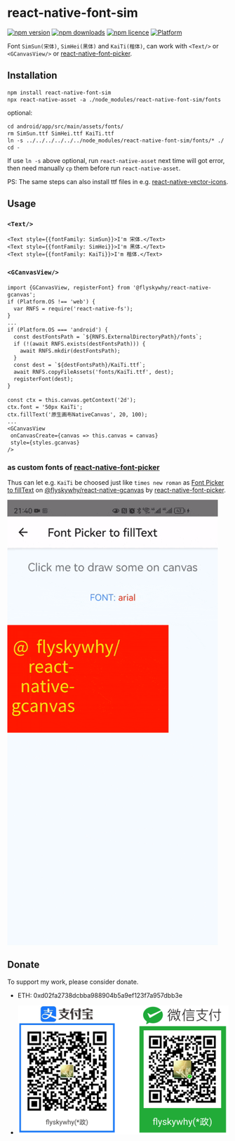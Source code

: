 # react-native-font-sim
[![npm version](http://img.shields.io/npm/v/react-native-font-sim.svg?style=flat-square)](https://npmjs.org/package/react-native-font-sim "View this project on npm")
[![npm downloads](http://img.shields.io/npm/dm/react-native-font-sim.svg?style=flat-square)](https://npmjs.org/package/react-native-font-sim "View this project on npm")
[![npm licence](http://img.shields.io/npm/l/react-native-font-sim.svg?style=flat-square)](https://npmjs.org/package/react-native-font-sim "View this project on npm")
[![Platform](https://img.shields.io/badge/platform-ios%20%7C%20android-989898.svg?style=flat-square)](https://npmjs.org/package/react-native-font-sim "View this project on npm")

Font `SimSun(宋体)`, `SimHei(黑体)` and `KaiTi(楷体)`, can work with `<Text/>` or `<GCanvasView/>` or [react-native-font-picker](https://github.com/flyskywhy/react-native-font-picker).

## Installation
    npm install react-native-font-sim
    npx react-native-asset -a ./node_modules/react-native-font-sim/fonts

optional:

    cd android/app/src/main/assets/fonts/
    rm SimSun.ttf SimHei.ttf KaiTi.ttf
    ln -s ../../../../../../node_modules/react-native-font-sim/fonts/* ./
    cd -

If use `ln -s` above optional, run `react-native-asset` next time will got error, then need manually `cp` them before run `react-native-asset`.

PS: The same steps can also install ttf files in e.g. [react-native-vector-icons](https://github.com/oblador/react-native-vector-icons).

## Usage
### `<Text/>`
```
<Text style={{fontFamily: SimSun}}>I'm 宋体.</Text>
<Text style={{fontFamily: SimHei}}>I'm 黑体.</Text>
<Text style={{fontFamily: KaiTi}}>I'm 楷体.</Text>

```

### `<GCanvasView/>`
```
import {GCanvasView, registerFont} from '@flyskywhy/react-native-gcanvas';
if (Platform.OS !== 'web') {
  var RNFS = require('react-native-fs');
}
...
if (Platform.OS === 'android') {
  const destFontsPath = `${RNFS.ExternalDirectoryPath}/fonts`;
  if (!(await RNFS.exists(destFontsPath))) {
    await RNFS.mkdir(destFontsPath);
  }
  const dest = `${destFontsPath}/KaiTi.ttf`;
  await RNFS.copyFileAssets('fonts/KaiTi.ttf', dest);
  registerFont(dest);
}

const ctx = this.canvas.getContext('2d');
ctx.font = '50px KaiTi';
ctx.fillText('原生画布NativeCanvas', 20, 100);
...
<GCanvasView
 onCanvasCreate={canvas => this.canvas = canvas}
 style={styles.gcanvas}
/>
```

### as custom fonts of [react-native-font-picker](https://github.com/flyskywhy/react-native-font-picker)
Thus can let e.g. `KaiTi` be choosed just like `times new roman` as [Font Picker to fillText](https://github.com/flyskywhy/GCanvasRNExamples/blob/master/app/components/FontPicker2FillText.js) on [@flyskywhy/react-native-gcanvas](https://github.com/flyskywhy/react-native-gcanvas) by [react-native-font-picker](https://github.com/flyskywhy/react-native-font-picker).

<img src="https://raw.githubusercontent.com/flyskywhy/GCanvasRNExamples/master/assets/FontPicker2FillText.gif" width="480">

## Donate
To support my work, please consider donate.

- ETH: 0xd02fa2738dcbba988904b5a9ef123f7a957dbb3e

- <img src="https://raw.githubusercontent.com/flyskywhy/flyskywhy/main/assets/alipay_weixin.png" width="500">

